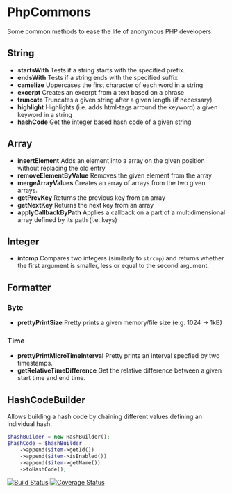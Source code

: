 # PhpCommons

Some common methods to ease the life of anonymous PHP developers

## String
* **startsWith** Tests if a string starts with the specified prefix.
* **endsWith** Tests if a string ends with the specified suffix
* **camelize** Uppercases the first character of each word in a string
* **excerpt** Creates an excerpt from a text based on a phrase
* **truncate** Truncates a given string after a given length (if necessary)
* **highlight** Highlights (i.e. adds html-tags arround the keyword) a given keyword in a string
* **hashCode** Get the integer based hash code of a given string

## Array
* **insertElement** Adds an element into a array on the given position without replacing the old entry
* **removeElementByValue** Removes the given element from the array
* **mergeArrayValues** Creates an array of arrays from the two given arrays.
* **getPrevKey** Returns the previous key from an array
* **getNextKey** Returns the next key from an array
* **applyCallbackByPath**  Applies a callback on a part of a multidimensional array defined by its path (i.e. keys)

## Integer
* **intcmp** Compares two integers (similarly to `strcmp`) and returns whether the first argument is smaller, less or equal to the second argument.

## Formatter

### Byte
* **prettyPrintSize** Pretty prints a given memory/file size (e.g. 1024 -> 1kB)

### Time
* **prettyPrintMicroTimeInterval** Pretty prints an interval specfied by two timestamps. 
* **getRelativeTimeDifference** Get the relative difference between a given start time and end time.


## HashCodeBuilder
Allows building a hash code by chaining different values defining an individual hash.
```php
$hashBuilder = new HashBuilder();
$hashCode = $hashBuilder
    ->append($item->getId())
    ->append($item->isEnabled())
    ->append($item->getName())
    ->toHashCode();
```

[![Build Status](https://travis-ci.org/Stinger-Soft/PhpCommons.svg?branch=develop)](https://travis-ci.org/Stinger-Soft/PhpCommons)
[![Coverage Status](https://coveralls.io/repos/github/Stinger-Soft/PhpCommons/badge.svg?branch=develop)](https://coveralls.io/github/Stinger-Soft/PhpCommons?branch=develop)
